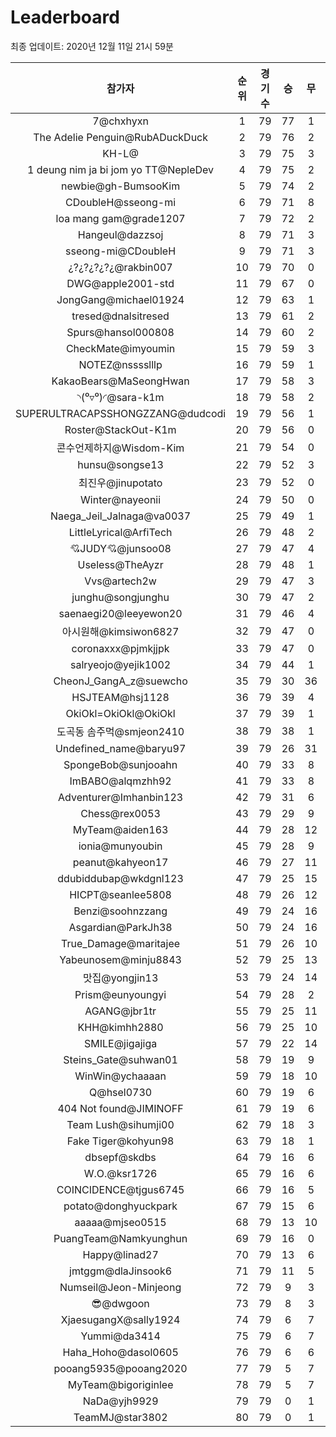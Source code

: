 # Leaderboard
최종 업데이트: 2020년 12월 11일 21시 59분




| 참가자 | 순위 | 경기수 | 승 | 무 | 패 | 승점 |
|:---:|:---:|:---:|:---:|:---:|:---:|:---:|
| 7@chxhyxn | 1 | 79 | 77 | 1 | 1 | 232 |
| The Adelie Penguin@RubADuckDuck | 2 | 79 | 76 | 2 | 1 | 230 |
| ‮@L-HK | 3 | 79 | 75 | 3 | 1 | 228 |
| 1 deung nim ja bi jom yo TT@NepleDev | 4 | 79 | 75 | 2 | 2 | 227 |
| newbie@gh-BumsooKim | 5 | 79 | 74 | 2 | 3 | 224 |
| CDoubleH@sseong-mi | 6 | 79 | 71 | 8 | 0 | 221 |
| loa mang gam@grade1207 | 7 | 79 | 72 | 2 | 5 | 218 |
| Hangeul@dazzsoj | 8 | 79 | 71 | 3 | 5 | 216 |
| sseong-mi@CDoubleH | 9 | 79 | 71 | 3 | 5 | 216 |
| ¿?¿?¿?¿?¿@rakbin007 | 10 | 79 | 70 | 0 | 9 | 210 |
| DWG@apple2001-std | 11 | 79 | 67 | 0 | 12 | 201 |
| JongGang@michael01924 | 12 | 79 | 63 | 1 | 15 | 190 |
| tresed@dnalsitresed | 13 | 79 | 61 | 2 | 16 | 185 |
| Spurs@hansol000808 | 14 | 79 | 60 | 2 | 17 | 182 |
| CheckMate@imyoumin | 15 | 79 | 59 | 3 | 17 | 180 |
| NOTEZ@nsssslllp | 16 | 79 | 59 | 1 | 19 | 178 |
| KakaoBears@MaSeongHwan | 17 | 79 | 58 | 3 | 18 | 177 |
| ◝(⁰▿⁰)◜@sara-k1m | 18 | 79 | 58 | 2 | 19 | 176 |
| SUPERULTRACAPSSHONGZZANG@dudcodi | 19 | 79 | 56 | 1 | 22 | 169 |
| Roster@StackOut-K1m | 20 | 79 | 56 | 0 | 23 | 168 |
| 콘수언제하지@Wisdom-Kim | 21 | 79 | 54 | 0 | 25 | 162 |
| hunsu@songse13 | 22 | 79 | 52 | 3 | 24 | 159 |
| 최진우@jinupotato | 23 | 79 | 52 | 0 | 27 | 156 |
| Winter@nayeonii | 24 | 79 | 50 | 0 | 29 | 150 |
| Naega_Jeil_Jalnaga@va0037 | 25 | 79 | 49 | 1 | 29 | 148 |
| LittleLyrical@ArfiTech | 26 | 79 | 48 | 2 | 29 | 146 |
| 💘JUDY💘@junsoo08 | 27 | 79 | 47 | 4 | 28 | 145 |
| Useless@TheAyzr | 28 | 79 | 48 | 1 | 30 | 145 |
| Vvs@artech2w | 29 | 79 | 47 | 3 | 29 | 144 |
| junghu@songjunghu | 30 | 79 | 47 | 2 | 30 | 143 |
| saenaegi20@leeyewon20 | 31 | 79 | 46 | 4 | 29 | 142 |
| 아시원해@kimsiwon6827 | 32 | 79 | 47 | 0 | 32 | 141 |
| coronaxxx@pjmkjjpk | 33 | 79 | 47 | 0 | 32 | 141 |
| salryeojo@yejik1002 | 34 | 79 | 44 | 1 | 34 | 133 |
| CheonJ_GangA_z@suewcho | 35 | 79 | 30 | 36 | 13 | 126 |
| HSJTEAM@hsj1128 | 36 | 79 | 39 | 4 | 36 | 121 |
| OkiOkl=OkiOkl@OkiOkl | 37 | 79 | 39 | 1 | 39 | 118 |
| 도곡동 솜주먹@smjeon2410 | 38 | 79 | 38 | 1 | 40 | 115 |
| Undefined_name@baryu97 | 39 | 79 | 26 | 31 | 22 | 109 |
| SpongeBob@sunjooahn | 40 | 79 | 33 | 8 | 38 | 107 |
| ImBABO@alqmzhh92 | 41 | 79 | 33 | 8 | 38 | 107 |
| Adventurer@Imhanbin123 | 42 | 79 | 31 | 6 | 42 | 99 |
| Chess@rex0053 | 43 | 79 | 29 | 9 | 41 | 96 |
| MyTeam@aiden163 | 44 | 79 | 28 | 12 | 39 | 96 |
| ionia@munyoubin | 45 | 79 | 28 | 9 | 42 | 93 |
| peanut@kahyeon17 | 46 | 79 | 27 | 11 | 41 | 92 |
| ddubiddubap@wkdgnl123 | 47 | 79 | 25 | 15 | 39 | 90 |
| HICPT@seanlee5808 | 48 | 79 | 26 | 12 | 41 | 90 |
| Benzi@soohnzzang | 49 | 79 | 24 | 16 | 39 | 88 |
| Asgardian@ParkJh38 | 50 | 79 | 24 | 16 | 39 | 88 |
| True_Damage@maritajee | 51 | 79 | 26 | 10 | 43 | 88 |
| Yabeunosem@minju8843 | 52 | 79 | 25 | 13 | 41 | 88 |
| 맛집@yongjin13 | 53 | 79 | 24 | 14 | 41 | 86 |
| Prism@eunyoungyi | 54 | 79 | 28 | 2 | 49 | 86 |
| AGANG@jbr1tr | 55 | 79 | 25 | 11 | 43 | 86 |
| KHH@kimhh2880 | 56 | 79 | 25 | 10 | 44 | 85 |
| SMILE@jigajiga | 57 | 79 | 22 | 14 | 43 | 80 |
| Steins_Gate@suhwan01 | 58 | 79 | 19 | 9 | 51 | 66 |
| WinWin@ychaaaan | 59 | 79 | 18 | 10 | 51 | 64 |
| Q@hsel0730 | 60 | 79 | 19 | 6 | 54 | 63 |
| 404 Not found@JIMINOFF | 61 | 79 | 19 | 6 | 54 | 63 |
| Team Lush@sihumji00 | 62 | 79 | 18 | 3 | 58 | 57 |
| Fake Tiger@kohyun98 | 63 | 79 | 18 | 1 | 60 | 55 |
| dbsepf@skdbs | 64 | 79 | 16 | 6 | 57 | 54 |
| W.O.@ksr1726 | 65 | 79 | 16 | 6 | 57 | 54 |
| COINCIDENCE@tjgus6745 | 66 | 79 | 16 | 5 | 58 | 53 |
| potato@donghyuckpark | 67 | 79 | 15 | 6 | 58 | 51 |
| aaaaa@mjseo0515 | 68 | 79 | 13 | 10 | 56 | 49 |
| PuangTeam@Namkyunghun | 69 | 79 | 16 | 0 | 63 | 48 |
| Happy@linad27 | 70 | 79 | 13 | 6 | 60 | 45 |
| jmtggm@dlaJinsook6 | 71 | 79 | 11 | 5 | 63 | 38 |
| Numseil@Jeon-Minjeong | 72 | 79 | 9 | 3 | 67 | 30 |
| 😎@dwgoon | 73 | 79 | 8 | 3 | 68 | 27 |
| XjaesugangX@sally1924 | 74 | 79 | 6 | 7 | 66 | 25 |
| Yummi@da3414 | 75 | 79 | 6 | 7 | 66 | 25 |
| Haha_Hoho@dasol0605 | 76 | 79 | 6 | 6 | 67 | 24 |
| pooang5935@pooang2020 | 77 | 79 | 5 | 7 | 67 | 22 |
| MyTeam@bigoriginlee | 78 | 79 | 5 | 7 | 67 | 22 |
| NaDa@yjh9929 | 79 | 79 | 0 | 1 | 78 | 1 |
| TeamMJ@star3802 | 80 | 79 | 0 | 1 | 78 | 1 |